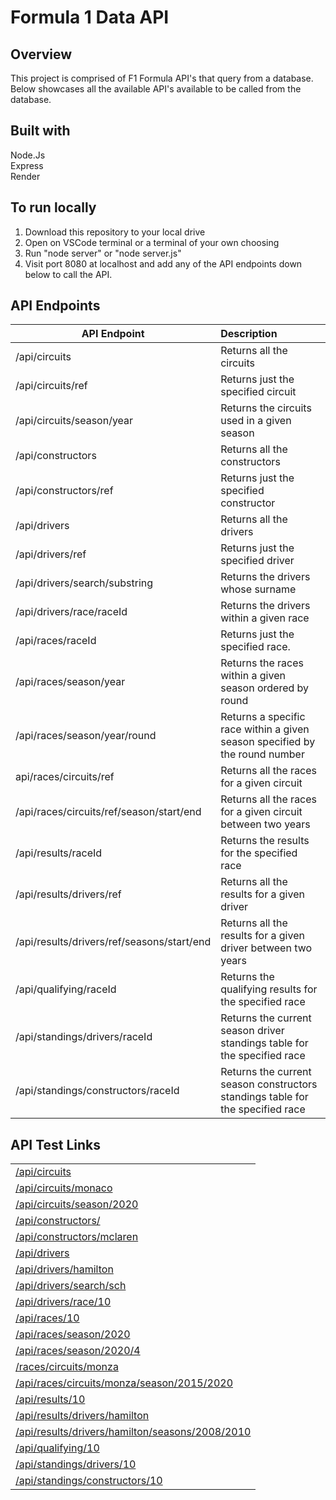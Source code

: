 # Formula 1 Data API
## Overview
This project is comprised of F1 Formula API's that query from a database. \
Below showcases all the available API's available to be called from the database.

## Built with
Node.Js \
Express  \
Render 


## To run locally
1. Download this repository to your local drive
2. Open on VSCode terminal or a terminal of your own choosing
3. Run "node server" or "node server.js"
4. Visit port 8080 at localhost and add any of the API endpoints down below to call the API.


## API Endpoints

| API Endpoint                               | Description                                                                    |
| -------------------------------------------| :----------------------------------------------------------------------------- |
| /api/circuits                              | Returns all the circuits                                                       |
| /api/circuits/ref                          | Returns just the specified circuit                                             |
| /api/circuits/season/year                  | Returns the circuits used in a given season                                    |
| /api/constructors                          | Returns all the constructors                                                   |
| /api/constructors/ref                      | Returns just the specified constructor                                         |
| /api/drivers                               | Returns all the drivers                                                        |
| /api/drivers/ref                           | Returns just the specified driver                                              |
| /api/drivers/search/substring              | Returns the drivers whose surname                                              |
| /api/drivers/race/raceId                   | Returns the drivers within a given race                                        |
| /api/races/raceId                          | Returns just the specified race.                                               |
| /api/races/season/year                     | Returns the races within a given season ordered by round                       |
| /api/races/season/year/round               | Returns a specific race within a given season specified by the round number    |
| api/races/circuits/ref                     | Returns all the races for a given circuit                                      |
| /api/races/circuits/ref/season/start/end   | Returns all the races for a given circuit between two years                    |
| /api/results/raceId                        | Returns the results for the specified race                                     |
| /api/results/drivers/ref                   | Returns all the results for a given driver                                     |
| /api/results/drivers/ref/seasons/start/end | Returns all the results for a given driver between two years                   |
| /api/qualifying/raceId                     | Returns the qualifying results for the specified race                          |
| /api/standings/drivers/raceId              | Returns the current season driver standings table for the specified race       |
| /api/standings/constructors/raceId         | Returns the current season constructors standings table for the specified race |

## API Test Links
|                                                                                                                                  |
| -------------------------------------------------------------------------------------------------------------------------------------------|
| [/api/circuits](https://f1database-supabase.onrender.com/api/circuits)        
| [/api/circuits/monaco](https://f1database-supabase.onrender.com/api/circuits/monaco) 
| [/api/circuits/season/2020](https://f1database-supabase.onrender.com/api/circuits/season/2020)
| [/api/constructors/](https://f1database-supabase.onrender.com/api/constructors/)
| [/api/constructors/mclaren](https://f1database-supabase.onrender.com/api/constructors/mclaren)
| [/api/drivers](https://f1database-supabase.onrender.com/api/drivers)
| [/api/drivers/hamilton](https://f1database-supabase.onrender.com/api/drivers/hamilton)
| [/api/drivers/search/sch](https://f1database-supabase.onrender.com/api/drivers/search/sch)
| [/api/drivers/race/10](https://f1database-supabase.onrender.com/api/drivers/race/10)
| [/api/races/10](https://f1database-supabase.onrender.com/api/races/10)
| [/api/races/season/2020](https://f1database-supabase.onrender.com/api/races/season/2020)
| [/api/races/season/2020/4](https://f1database-supabase.onrender.com/api/races/season/2020/4)
| [/races/circuits/monza](https://f1database-supabase.onrender.com/api/races/circuits/monza)
| [/api/races/circuits/monza/season/2015/2020](https://f1database-supabase.onrender.com/api/races/circuits/monza/season/2015/2020)
| [/api/results/10](https://f1database-supabase.onrender.com/api/results/10)
| [/api/results/drivers/hamilton](https://f1database-supabase.onrender.com/api/results/drivers/hamilton)
| [/api/results/drivers/hamilton/seasons/2008/2010](https://f1database-supabase.onrender.com/api/results/drivers/hamilton/seasons/2008/2010)
| [/api/qualifying/10](https://f1database-supabase.onrender.com/api/qualifying/10)
| [/api/standings/drivers/10](https://f1database-supabase.onrender.com/api/standings/drivers/10)
| [/api/standings/constructors/10](https://f1database-supabase.onrender.com/api/standings/constructors/10)